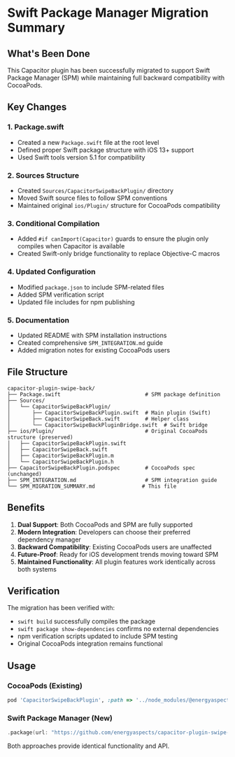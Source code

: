 # Swift Package Manager Migration Summary

## What's Been Done

This Capacitor plugin has been successfully migrated to support Swift Package Manager (SPM) while maintaining full backward compatibility with CocoaPods.

## Key Changes

### 1. Package.swift
- Created a new `Package.swift` file at the root level
- Defined proper Swift package structure with iOS 13+ support
- Used Swift tools version 5.1 for compatibility

### 2. Sources Structure
- Created `Sources/CapacitorSwipeBackPlugin/` directory
- Moved Swift source files to follow SPM conventions
- Maintained original `ios/Plugin/` structure for CocoaPods compatibility

### 3. Conditional Compilation
- Added `#if canImport(Capacitor)` guards to ensure the plugin only compiles when Capacitor is available
- Created Swift-only bridge functionality to replace Objective-C macros

### 4. Updated Configuration
- Modified `package.json` to include SPM-related files
- Added SPM verification script
- Updated file includes for npm publishing

### 5. Documentation
- Updated README with SPM installation instructions
- Created comprehensive `SPM_INTEGRATION.md` guide
- Added migration notes for existing CocoaPods users

## File Structure

```
capacitor-plugin-swipe-back/
├── Package.swift                           # SPM package definition
├── Sources/
│   └── CapacitorSwipeBackPlugin/
│       ├── CapacitorSwipeBackPlugin.swift  # Main plugin (Swift)
│       ├── CapacitorSwipeBack.swift        # Helper class
│       └── CapacitorSwipeBackPluginBridge.swift  # Swift bridge
├── ios/Plugin/                             # Original CocoaPods structure (preserved)
│   ├── CapacitorSwipeBackPlugin.swift
│   ├── CapacitorSwipeBack.swift
│   ├── CapacitorSwipeBackPlugin.m
│   └── CapacitorSwipeBackPlugin.h
├── CapacitorSwipeBackPlugin.podspec        # CocoaPods spec (unchanged)
├── SPM_INTEGRATION.md                      # SPM integration guide
└── SPM_MIGRATION_SUMMARY.md               # This file
```

## Benefits

1. **Dual Support**: Both CocoaPods and SPM are fully supported
2. **Modern Integration**: Developers can choose their preferred dependency manager
3. **Backward Compatibility**: Existing CocoaPods users are unaffected
4. **Future-Proof**: Ready for iOS development trends moving toward SPM
5. **Maintained Functionality**: All plugin features work identically across both systems

## Verification

The migration has been verified with:
- `swift build` successfully compiles the package
- `swift package show-dependencies` confirms no external dependencies
- npm verification scripts updated to include SPM testing
- Original CocoaPods integration remains functional

## Usage

### CocoaPods (Existing)
```ruby
pod 'CapacitorSwipeBackPlugin', :path => '../node_modules/@energyaspects/ea-capacitor-swipe-back-plugin'
```

### Swift Package Manager (New)
```swift
.package(url: "https://github.com/energyaspects/capacitor-plugin-swipe-back.git", from: "3.0.3")
```

Both approaches provide identical functionality and API.
